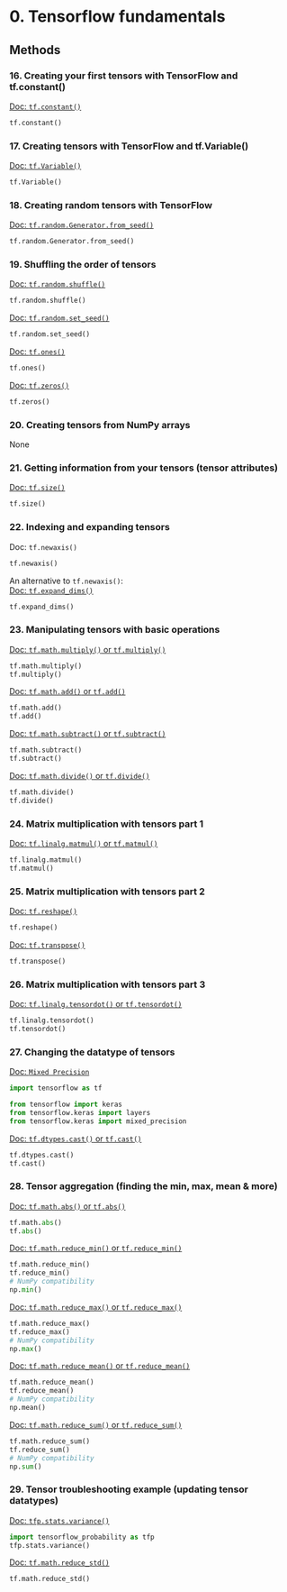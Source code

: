 # 0. Tensorflow fundamentals
## Methods
### 16. Creating your first tensors with TensorFlow and tf.constant()
[Doc: `tf.constant()`](https://www.tensorflow.org/api_docs/python/tf/constant)<br>
```python
tf.constant()
```
### 17. Creating tensors with TensorFlow and tf.Variable()
[Doc: `tf.Variable()`](https://www.tensorflow.org/api_docs/python/tf/Variable)<br>
```python
tf.Variable()
```
### 18. Creating random tensors with TensorFlow
[Doc: `tf.random.Generator.from_seed()`](https://www.tensorflow.org/api_docs/python/tf/random/Generator)<br>
```python
tf.random.Generator.from_seed()
```
### 19. Shuffling the order of tensors
[Doc: `tf.random.shuffle()`](https://www.tensorflow.org/api_docs/python/tf/random/shuffle)<br>
```python
tf.random.shuffle()
```
[Doc: `tf.random.set_seed()`](https://www.tensorflow.org/api_docs/python/tf/random/set_seed)<br>
```python
tf.random.set_seed()
```
[Doc: `tf.ones()`](https://www.tensorflow.org/api_docs/python/tf/ones)<br>
```python
tf.ones()
```
[Doc: `tf.zeros()`](https://www.tensorflow.org/api_docs/python/tf/zeros)<br>
```python
tf.zeros()
```
### 20. Creating tensors from NumPy arrays
None
### 21. Getting information from your tensors (tensor attributes)
[Doc: `tf.size()`](https://www.tensorflow.org/api_docs/python/tf/size)<br>
```python
tf.size()
```
### 22. Indexing and expanding tensors
Doc: `tf.newaxis()`
```python
tf.newaxis()
```
An alternative to `tf.newaxis()`:<br>
[Doc: `tf.expand_dims()`](https://www.tensorflow.org/api_docs/python/tf/expand_dims)<br>
```python
tf.expand_dims()
```
### 23. Manipulating tensors with basic operations
[Doc: `tf.math.multiply()` or `tf.multiply()`](https://www.tensorflow.org/api_docs/python/tf/math/multiply)<br>
```python
tf.math.multiply()
tf.multiply()
```
[Doc: `tf.math.add()` or `tf.add()`]()<br>
```python
tf.math.add()
tf.add()
```
[Doc: `tf.math.subtract()` or `tf.subtract()`](https://www.tensorflow.org/api_docs/python/tf/math/subtract)<br>
```python
tf.math.subtract()
tf.subtract()
```
[Doc: `tf.math.divide()` or `tf.divide()`](https://www.tensorflow.org/api_docs/python/tf/math/divide)<br>
```python
tf.math.divide()
tf.divide()
```
### 24. Matrix multiplication with tensors part 1
[Doc: `tf.linalg.matmul()` or `tf.matmul()`](https://www.tensorflow.org/api_docs/python/tf/linalg/matmul)<br>
```python
tf.linalg.matmul()
tf.matmul()
```
### 25. Matrix multiplication with tensors part 2
[Doc: `tf.reshape()`](https://www.tensorflow.org/api_docs/python/tf/reshape)<br>
```python
tf.reshape()
```
[Doc: `tf.transpose()`](https://www.tensorflow.org/api_docs/python/tf/transpose)<br>
```python
tf.transpose()
```
### 26. Matrix multiplication with tensors part 3
[Doc: `tf.linalg.tensordot()` or `tf.tensordot()`](https://www.tensorflow.org/api_docs/python/tf/tensordot)<br>
```python
tf.linalg.tensordot()
tf.tensordot()
```
### 27. Changing the datatype of tensors
[Doc: `Mixed Precision`](https://www.tensorflow.org/guide/mixed_precision?hl=fr)<br>
```python
import tensorflow as tf

from tensorflow import keras
from tensorflow.keras import layers
from tensorflow.keras import mixed_precision
```
[Doc: `tf.dtypes.cast()` or `tf.cast()`](https://www.tensorflow.org/api_docs/python/tf/cast)<br>
```python
tf.dtypes.cast()
tf.cast()
```
### 28. Tensor aggregation (finding the min, max, mean & more)
[Doc: `tf.math.abs()` or `tf.abs()`](https://www.tensorflow.org/api_docs/python/tf/math/abs)<br>
```python
tf.math.abs()
tf.abs()
```
[Doc: `tf.math.reduce_min()` or `tf.reduce_min()`](https://www.tensorflow.org/api_docs/python/tf/math/reduce_min)<br>
```python
tf.math.reduce_min()
tf.reduce_min()
# NumPy compatibility
np.min()
```
[Doc: `tf.math.reduce_max()` or `tf.reduce_max()`](https://www.tensorflow.org/api_docs/python/tf/math/reduce_max)<br>
```python
tf.math.reduce_max()
tf.reduce_max()
# NumPy compatibility
np.max()
```
[Doc: `tf.math.reduce_mean()` or `tf.reduce_mean()`](https://www.tensorflow.org/api_docs/python/tf/math/reduce_mean)<br>
```python
tf.math.reduce_mean()
tf.reduce_mean()
# NumPy compatibility
np.mean()
```
[Doc: `tf.math.reduce_sum()` or `tf.reduce_sum()`](https://www.tensorflow.org/api_docs/python/tf/math/reduce_sum)<br>
```python
tf.math.reduce_sum()
tf.reduce_sum()
# NumPy compatibility
np.sum()
```
### 29. Tensor troubleshooting example (updating tensor datatypes)
[Doc: `tfp.stats.variance()`](https://www.tensorflow.org/probability/api_docs/python/tfp/stats/variance)<br>
```python
import tensorflow_probability as tfp
tfp.stats.variance()
```
[Doc: `tf.math.reduce_std()`](https://www.tensorflow.org/api_docs/python/tf/math/reduce_std)<br>
```python
tf.math.reduce_std()
```